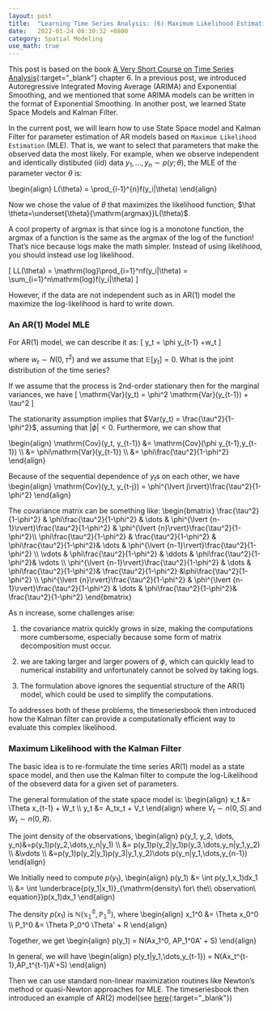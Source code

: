 ```yaml
---
layout: post
title:  "Learning Time Series Analysis: (6) Maximum Likelihood Estimation"
date:   2022-01-24 08:30:32 +0800
category: Spatial Modeling
use_math: true
---
```


This post is based on the book [A Very Short Course on Time Series Analysis](https://bookdown.org/rdpeng/timeseriesbook/){:target="_blank"} chapter 6.
In a previous post, we introduced Autoregressive Integrated Moving Average (ARIMA) and Exponential Smoothing, and we mentioned that some ARIMA models can be written in the format of Exponential Smoothing. In another post, we learned State Space Models and Kalman Filter.

In the current post, we will learn how to use State Space model and Kalman Filter for parameter estimation of AR models based on `Maximum Likelihood Estimation` (MLE). That is, we
want to select that parameters that make the observed data the most likely. For example, when we observe independent and identically distibuted (iid) data $y_1,\dots, y_n \sim p(y; \theta)$, the MLE of the parameter vector $\theta$ is:

\begin{align}
L(\theta) = \prod_{i-1}^{n}f(y_i|\theta)
\end{align}

Now we chose the value of $\theta$ that maximizes the likelihood function, $\hat \theta=\underset{\theta}{\mathrm{argmax}}L(\theta)$.

A cool property of argmax is that since log is a monotone function, the argmax of a function is the same as the argmax of the log of the function! That’s nice because logs make the math simpler. Instead of using likelihood, you should instead use log likelihood.

\[
LL(\theta) = \mathrm{log}\prod_{i=1}^nf(y_i|\theta) = \sum_{i=1}^n\mathrm{log}f(y_i|\theta)
\]

However, if the data are not independent such as in AR(1) model the maximize the log-likelihood is hard to write down. 

### An AR(1) Model MLE
For AR(1) model, we can describe it as:
\[
y_t = \phi y_{t-1} +w_t
\]

where $w_t \sim N(0, \tau^2)$ and we assume that $\mathbb{E}[y_t]=0$. What is the joint distribution of the time series?

If we assume that the process is 2nd-order stationary then for the marginal variances, we have
\[
\mathrm{Var}(y_t) = \phi^2 \mathrm{Var}(y_{t-1}) + \tau^2
\]

The stationarity assumption implies that $Var(y_t) = \frac{\tau^2}{1-\phi^2}$, assuming that $\lvert\phi\rvert <0$. Furthermore, we can show that

\begin{align}
\mathrm{Cov}(y_t, y_{t-1}) &= \mathrm{Cov}(\phi y_{t-1},y_{t-1}) \\\\ 
&= \phi\mathrm{Var}(y_{t-1}) \\\\ 
&= \phi\frac{\tau^2}{1-\phi^2}
\end{align}

Because of the sequential dependence of $y_t$s on each other, we have
\begin{align}
\mathrm{Cov}(y_t, y_{t-j}) = \phi^{\lvert j\rvert}\frac{\tau^2}{1-\phi^2} \end{align}

The covariance matrix can be something like:
\begin{bmatrix}
\frac{\tau^2}{1-\phi^2} & \phi\frac{\tau^2}{1-\phi^2} & \dots & \phi^{\lvert {n-1}\rvert}\frac{\tau^2}{1-\phi^2} & \phi^{\lvert {n}\rvert}\frac{\tau^2}{1-\phi^2}\\\\ 
\phi\frac{\tau^2}{1-\phi^2} & \frac{\tau^2}{1-\phi^2} & \phi\frac{\tau^2}{1-\phi^2}& \dots & \phi^{\lvert {n-1}\rvert}\frac{\tau^2}{1-\phi^2} \\\\ 
\vdots & \phi\frac{\tau^2}{1-\phi^2} & \ddots & \phi\frac{\tau^2}{1-\phi^2}& \vdots \\\\ 
\phi^{\lvert {n-1}\rvert}\frac{\tau^2}{1-\phi^2} & \dots & \phi\frac{\tau^2}{1-\phi^2}& \frac{\tau^2}{1-\phi^2} &\phi\frac{\tau^2}{1-\phi^2} \\\\ 
\phi^{\lvert {n}\rvert}\frac{\tau^2}{1-\phi^2} & \phi^{\lvert {n-1}\rvert}\frac{\tau^2}{1-\phi^2} & \dots & \phi\frac{\tau^2}{1-\phi^2}& \frac{\tau^2}{1-\phi^2}
\end{bmatrix}

As n increase, some challenges arise:

1. the covariance matrix quickly grows in size, making the computations more cumbersome, especially because some form of matrix decomposition must occur.

2. we are taking larger and larger powers of $\phi$, which can quickly lead to numerical instability and unfortunately cannot be solved by taking logs. 

3. The formulation above ignores the sequential structure of the AR(1) model, which could be used to simplify the computations.

To addresses both of these problems, the timeseriesbook then introduced how the Kalman filter can provide a computationally efficient way to evaluate this complex likelihood.

### Maximum Likelihood with the Kalman Filter
The basic idea is to re-formulate the time series AR(1) model as a state space model, and then use the Kalman filter to compute the log-Likelihood of the obseverd data for a given set of parameters. 

The general formulation of the state space model is:
\begin{align}
x_t &= \Theta x_{t-1} + W_t \\\\ 
y_t &= A_tx_t + V_t
\end{align}
where $V_t \sim n(0, S)$ and $W_t \sim n(0, R)$.

The joint density of the observations,
\begin{align}
p(y_1, y_2, \dots, y_n)&=p(y_1)p(y_2,\dots,y_n|y_1) \\\\ 
 &= p(y_1)p(y_2|y_1)p(y_3,\dots,y_n|y_1,y_2) \\\\ 
&\vdots \\\\ 
&=p(y_1)p(y_2|y_1)p(y_3|y_1,y_2)\dots p(y_n|y_1,\dots,y_{n-1})
\end{align}

We Initially need to compute $p(y_1)$,
\begin{align}
p(y_1) &= \int p(y_1,x_1)dx_1 \\\\ 
&= \int \underbrace{p(y_1|x_1)}_{\mathrm{density\ for\ the\\\\   observation\ equation}}p(x_1)dx_1
\end{align}

The density $p(x_1)$ is $\mathbb{N(x_1^0,P_1^0)}$, where
\begin{align}
x_1^0 &= \Theta x_0^0 \\\\ 
P_1^0 &= \Theta P_0^0 \Theta' + R
\end{align}

Together, we get
\begin{align}
p(y_1) = N(Ax_1^0, AP_1^0A' + S)
\end{align}

In general, we will have
\begin{align}
p(y_t|y_1,\dots,y_{t-1}) = N(Ax_t^{t-1},AP_t^{t-1}A'+S)
\end{align}

Then we can use standard non-linear maximization routines like Newton’s method or quasi-Newton approaches for MLE. The timeseriesbook then introduced an example of AR(2) model(see [here](https://bookdown.org/rdpeng/timeseriesbook/example-an-ar2-model.html){:target="_blank"})
